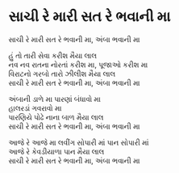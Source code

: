 # સાચી રે મારી સત રે ભવાની મા

સાચી રે મારી સત રે ભવાની મા, અંબા ભવાની મા  

હું તો તારી સેવા કરીશ મૈયા લાલ  
નવ નવ રાતના નોરતાં કરીશ મા, પૂજાઓ કરીશ મા  
વિરાટનો ગરબો તારો ઝીલીશ મૈયા લાલ  
સાચી રે મારી સત રે ભવાની મા, અંબા ભવાની મા  

અંબાની ડાળે મા પારણાં બંધાવો મા  
હાલરડાં ગવરાવો મા  
પારણિયે પોઢે નાના બાળ મૈયા લાલ  
સાચી રે મારી સત રે ભવાની મા, અંબા ભવાની મા  

આજે રે આજે મા લવીંગ સોપારી માં પાન સોપારી માં  
આજે રે કેવડીયાળા પાન મૈયા લાલ  
સાચી રે મારી સત રે ભવાની મા, અંબા ભવાની મા  
